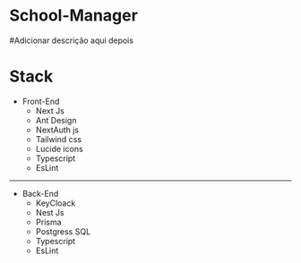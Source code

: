 # School-Manager

#Adicionar descrição aqui depois

# Stack

- Front-End
  - Next Js
  - Ant Design
  - NextAuth js
  - Tailwind css
  - Lucide icons
  - Typescript
  - EsLint

---

- Back-End
  - KeyCloack
  - Nest Js
  - Prisma
  - Postgress SQL
  - Typescript
  - EsLint
